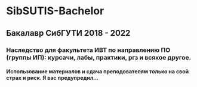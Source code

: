 # SibSUTIS-Bachelor
## Бакалавр СибГУТИ 2018 - 2022

### Наследство для факультета ИВТ по направлению ПО (группы ИП): курсачи, лабы, практики, ргз и всякое другое.

#### Использование материалов и сдача преподователям только на свой страх и риск. Я вас предупредил...
